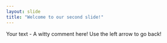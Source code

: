 ```yaml
---
layout: slide
title: "Welcome to our second slide!"
---
```

Your text - A witty comment here!
Use the left arrow to go back!
